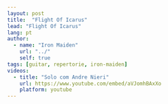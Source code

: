 ```yaml
---
layout: post
title:  "Flight Of Icarus"
lead: "Flight Of Icarus"
lang: pt
author:
  - name: "Iron Maiden"
    url: "../"
    self: true
tags: [guitar, repertorie, iron-maiden]
videos:
  - title: "Solo com Andre Nieri"
    url: https://www.youtube.com/embed/aVJomhBAxXo
    platform: youtube
---
```


